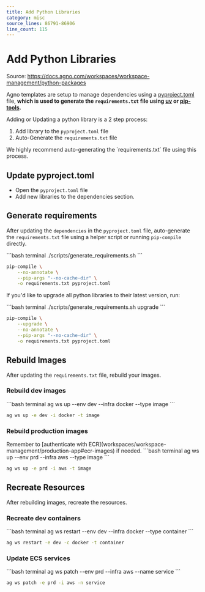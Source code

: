 ```yaml
---
title: Add Python Libraries
category: misc
source_lines: 86791-86906
line_count: 115
---
```


# Add Python Libraries
Source: https://docs.agno.com/workspaces/workspace-management/python-packages



Agno templates are setup to manage dependencies using a [pyproject.toml](https://packaging.python.org/en/latest/specifications/declaring-project-metadata/#declaring-project-metadata) file, **which is used to generate the `requirements.txt` file using [uv](https://github.com/astral-sh/uv) or [pip-tools](https://pip-tools.readthedocs.io/en/latest/).**

Adding or Updating a python library is a 2 step process:

1. Add library to the `pyproject.toml` file
2. Auto-Generate the `requirements.txt` file

<Warning>
  We highly recommend auto-generating the `requirements.txt` file using this process.
</Warning>

## Update pyproject.toml

* Open the `pyproject.toml` file
* Add new libraries to the dependencies section.

## Generate requirements

After updating the `dependencies` in the `pyproject.toml` file, auto-generate the `requirements.txt` file using a helper script or running `pip-compile` directly.

<CodeGroup>
  ```bash terminal
  ./scripts/generate_requirements.sh
  ```

  ```bash pip compile
  pip-compile \
      --no-annotate \
      --pip-args "--no-cache-dir" \
      -o requirements.txt pyproject.toml
  ```
</CodeGroup>

If you'd like to upgrade all python libraries to their latest version, run:

<CodeGroup>
  ```bash terminal
  ./scripts/generate_requirements.sh upgrade
  ```

  ```bash pip compile
  pip-compile \
      --upgrade \
      --no-annotate \
      --pip-args "--no-cache-dir" \
      -o requirements.txt pyproject.toml
  ```
</CodeGroup>

## Rebuild Images

After updating the `requirements.txt` file, rebuild your images.

### Rebuild dev images

<CodeGroup>
  ```bash terminal
  ag ws up --env dev --infra docker --type image
  ```

  ```bash short options
  ag ws up -e dev -i docker -t image
  ```
</CodeGroup>

### Rebuild production images

<Note>
  Remember to [authenticate with ECR](workspaces/workspace-management/production-app#ecr-images) if needed.
</Note>

<CodeGroup>
  ```bash terminal
  ag ws up --env prd --infra aws --type image
  ```

  ```bash short options
  ag ws up -e prd -i aws -t image
  ```
</CodeGroup>

## Recreate Resources

After rebuilding images, recreate the resources.

### Recreate dev containers

<CodeGroup>
  ```bash terminal
  ag ws restart --env dev --infra docker --type container
  ```

  ```bash short options
  ag ws restart -e dev -c docker -t container
  ```
</CodeGroup>

### Update ECS services

<CodeGroup>
  ```bash terminal
  ag ws patch --env prd --infra aws --name service
  ```

  ```bash short options
  ag ws patch -e prd -i aws -n service
  ```
</CodeGroup>


